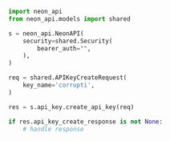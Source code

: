 <!-- Start SDK Example Usage -->
```python
import neon_api
from neon_api.models import shared

s = neon_api.NeonAPI(
    security=shared.Security(
        bearer_auth="",
    ),
)

req = shared.APIKeyCreateRequest(
    key_name='corrupti',
)

res = s.api_key.create_api_key(req)

if res.api_key_create_response is not None:
    # handle response
```
<!-- End SDK Example Usage -->